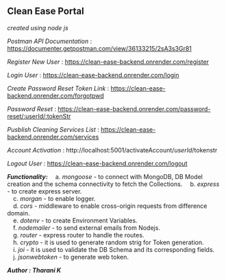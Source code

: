 ## Clean Ease Portal
*created using node js*

*Postman API Documentation* : https://documenter.getpostman.com/view/36133215/2sA3s3Gr81      
   
*Register New User* : https://clean-ease-backend.onrender.com/register       

*Login User* : https://clean-ease-backend.onrender.com/login   

*Create Password Reset Token Link* : https://clean-ease-backend.onrender.com/forgotpwd   

*Password Reset* : https://clean-ease-backend.onrender.com/password-reset/:userId/:tokenStr    

*Pusblish Cleaning Services List* : https://clean-ease-backend.onrender.com/services   

*Account Activation* : http://localhost:5001/activateAccount/$userId/$tokenstr   

*Logout User* : https://clean-ease-backend.onrender.com/logout   

***Functionality:***
&emsp;a. *mongoose* - to connect with MongoDB, DB Model creation and the schema connectivity to fetch the Collections. 
&emsp;b. *express* - to create express server.     
&emsp;c. *morgan* - to enable logger.   
&emsp;d. *cors* - middleware to enable cross-origin requests from difference domain.   
&emsp;e. *dotenv* - to create Environment Variables.   
&emsp;f. *nodemailer* - to send external emails from Nodejs.   
&emsp;g. *router* - express router to handle the routes.   
&emsp;h. *crypto* - it is used to generate random strig for Token generation.   
&emsp;i. *joi* - it is used to validate the DB Schema and its corresponding fields.   
&emsp;j. *jsonwebtoken* - to generate web token.   

***Author : Tharani K***